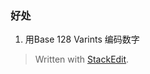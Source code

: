 ### 好处
1. 用Base 128 Varints 编码数字


> Written with [StackEdit](https://stackedit.io/).
<!--stackedit_data:
eyJoaXN0b3J5IjpbNzM4NjE0MTA4XX0=
-->